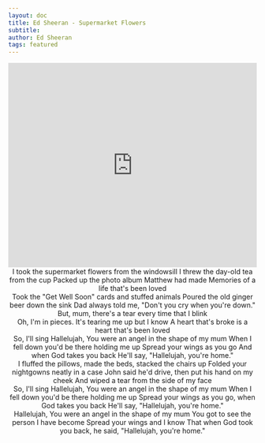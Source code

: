```yaml
---
layout: doc
title: Ed Sheeran - Supermarket Flowers
subtitle: 
author: Ed Sheeran
tags: featured
---
```


<iframe width="100%" height="415" src="https://www.youtube.com/embed/bIB8EWqCPrQ" frameborder="0" allow="autoplay; encrypted-media" allowfullscreen></iframe>


<center>I took the supermarket flowers from the windowsill
I threw the day-old tea from the cup
Packed up the photo album Matthew had made
Memories of a life that's been loved</center>

<center>Took the "Get Well Soon" cards and stuffed animals
Poured the old ginger beer down the sink
Dad always told me, "Don't you cry when you're down."
But, mum, there's a tear every time that I blink</center>

<center>Oh, I'm in pieces. It's tearing me up but I know
A heart that's broke is a heart that's been loved</center>

<center>So, I'll sing Hallelujah,
You were an angel in the shape of my mum
When I fell down you'd be there holding me up
Spread your wings as you go
And when God takes you back
He'll say, "Hallelujah, you're home."</center>

<center>I fluffed the pillows, made the beds, stacked the chairs up
Folded your nightgowns neatly in a case
John said he'd drive, then put his hand on my cheek
And wiped a tear from the side of my face</center>

<center>So, I'll sing Hallelujah,
You were an angel in the shape of my mum
When I fell down you'd be there holding me up
Spread your wings as you go, when God takes you back
He'll say, "Hallelujah, you're home."</center>

<center>Hallelujah,
You were an angel in the shape of my mum
You got to see the person I have become
Spread your wings and I know
That when God took you back, he said, "Hallelujah, you're home."</center>

<center></center>

<center></center>

<center></center>

<center></center>

<center></center>

